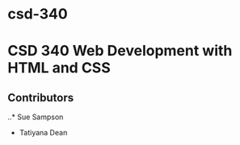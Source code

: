 # csd-340

# CSD 340 Web Development with HTML and CSS

## Contributors

..* Sue Sampson
* Tatiyana Dean